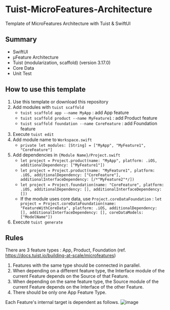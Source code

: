 # Tuist-MicroFeatures-Architecture
Template of MicroFeatures Architecture with Tuist & SwiftUI

## Summary
- SwiftUI
- µFeature Architecture
- Tuist (modularization, scaffold) (version 3.17.0)
- Core Data
- Unit Test

## How to use this template
1. Use this template or download this repository
2. Add modules with `tuist scaffold`
    - `tuist scaffold app --name MyApp` : add App feature
    - `tuist scaffold product --name MyFeature1` : add Product feature
    - `tuist scaffold foundation --name CoreFeature` : add Foundation feature
3. Execute `tuist edit`
4. Add module name to `Workspace.swift`
    - `private let modules: [String] = ["MyApp", "MyFeature1", "CoreFeature"]`
5. Add dependencies in `{Module Name}/Project.swift`
    - `let project = Project.product(name: "MyApp", platform: .iOS, additionalDependency: ["MyFeature1"])`
    - `let project = Project.product(name: "MyFeature1", platform: .iOS, additionalDependency: ["CoreFeature"], additionalInterfaceDependency: [/*"MyFeature2"*/])`
    - `let project = Project.foundation(name: "CoreFeature", platform: .iOS, additionalDependency: [], additionalInterfaceDependency: [])`
    - If the module uses core data, use `Project.coreDataFoundation` : `let project = Project.coreDataFoundation(name: "FeatureWithCoreData", platform: .iOS, additionalDependency: [], additionalInterfaceDependency: [], coreDataModels: ["ModelName"])`
6. Execute `tuist generate`

## Rules
There are 3 feature types : App, Product, Foundation (ref. https://docs.tuist.io/building-at-scale/microfeatures)

1. Features with the same type should be connected in parallel.
2. When depending on a different feature type, the Interface module of the current Feature depends on the Source of that Feature.
3. When depending on the same feature type, the Source module of the current Feature depends on the Interface of the other Feature.
4. There should be only one App Feature Type.

Each Feature's internal target is dependent as follows.
![image](https://github.com/chongin12/Tuist-MicroFeatures-Architecture/assets/19565940/b6dbc129-0910-4362-8584-aecb955b662d)

